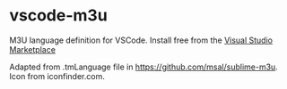# vscode-m3u

M3U language definition for VSCode.  Install free from the [Visual Studio Marketplace](https://marketplace.visualstudio.com/items?itemName=af4jm.vscode-m3u)

Adapted from .tmLanguage file in https://github.com/msal/sublime-m3u.
Icon from iconfinder.com.
